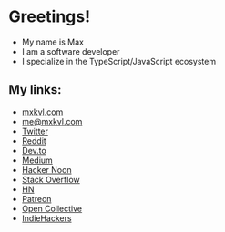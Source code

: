 # Greetings!

* My name is Max
* I am a software developer
* I specialize in the TypeScript/JavaScript ecosystem

## My links:

* [mxkvl.com](https://mxkvl.com)
* [me@mxkvl.com](mailto:me@mxkvl.com)
* [Twitter](https://twitter.com/mxkwl)
* [Reddit](https://www.reddit.com/user/maxkvl)
* [Dev.to](https://dev.to/mxkvl)
* [Medium](https://medium.com/@mxkvl)
* [Hacker Noon](https://hackernoon.com/u/mxkvl)
* [Stack Overflow](https://stackoverflow.com/users/10805030/w1zm8)
* [HN](https://news.ycombinator.com/user?id=mxkvl)
* [Patreon](https://www.patreon.com/mxkvl)
* [Open Collective](https://opencollective.com/mxkvl)
* [IndieHackers](https://www.indiehackers.com/mxkvl)

